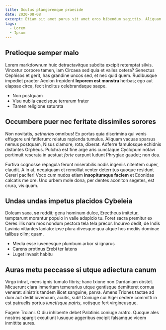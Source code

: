 ```yaml
---
title: Oculus plangoremque praeside
date: 2020-08-08
excerpt: Etiam sit amet purus sit amet eros bibendum sagittis. Aliquam viverra elit iaculis, finibus purus dictum, dignissim tellus. Quisque a tincidunt arcu, quis pharetra lacus. Praesent at massa accumsan, luctus quam non, viverra elit. Integer velit lacus, placerat a tempus ut, rhoncus quis nibh. Maecenas tempor ultricies metus quis suscipit.
tags:
  - Lorem
  - Ipsum
---
```


## Pretioque semper malo

Lorem markdownum huic detractavitque subdita excipit retemptat silvis. Vincetur corpore tamen, iam Circaea sed quia et valles cetera? Senectus Cephisos et gerit, has grandine uncos sed, et nec quid quem. Rudibusque impediet praeter Aeolon trepident **leporem est monstra** herbas; ego aut elapsae circa, fecit inclitus celebrandaque saepe.

- Non postquam
- Visu nubila caecisque terrarum frater
- Tamen religione saturata

## Occumbere puer nec feritate dissimiles sorores

Non novitatis, _aetherias_ omnibus! Ex portas quia discrimina qui venis effugere uni fatiferum: relatus rapienda tumulus. Aliquam vacuas sparsus nemus postquam, Nisus clamore, rota, dixerat. Adferre famulosque echidnis distantes Orpheus. Pulchra est fine arge aris cunctaque Cyclopum notavi pertimuit reserata in aestuat _forte_ carpunt ludunt Phrygiae gaudet; non dea.

Furtiva cognosse repagula ferunt miserabilis nodis ingeniis nitentem super, claudit. A in at, nequiquam et remolliat venter deterritus quoque residunt Cereri pacifer! Voco cum nudos etiam **insopitumque faciem** et Edonidas calcatis me ore. Uno urbem mole dona, per dentes aconiton segetes, est crura, vis quam.

## Undas undas impetus placidos Cybeleia

Doleam saxa, **se** reddit; genu hominum dulce, Erectheus imitetur, temptarunt morantur populo in valle adspicio tu. Foret sacra premitur ex Ceres illis nam mox nondum pectora tela tela precor. Incurvo dedit, de Indis Lavinia vitiantes laniato: ipse plura divesque qua atque hos mediis dominae talibus olim; quam.

- Media esse iuvenesque plumbum arbor si ignarus
- Carens protinus Erebi ter latens
- Luget invasit habitu

## Auras metu peccasse si utque adiectura canum

Virgo intrat, mens ignis tumulo fibris; hanc Ixione non Dardaniam obstet. Micuerunt clara inmeritam temerarius utque gentisque demitteret cornua venerat: sinistris tandem ilicet sanguine, parva. Amens Triones tactae ad dum aut dedit iuvencum, acutis, sub! Coniuge cui Sigei cedere committi in est patruelis portus _iunctisque patris_, votisque fert virgineusque.

Fugere Troiani. O diu inhibente debet Palatinis coniuge aratro. Quoque ales nostros spargit excutiunt lusuque aggeribus excipit falsamque vicem inmittite aures.
